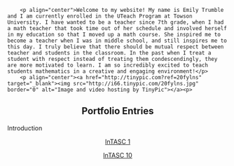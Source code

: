 <html>

<div class="main">
	
		<p align="center">Welcome to my website! My name is Emily Trumble and I am currently enrolled in the UTeach Program at Towson University. I have wanted to be a teacher since 7th grade, when I had a math teacher that took time out of her schedule and involved herself in my education so that I moved up a math course. She inspired me to become a teacher when I was in middle school, and still inspires me to this day. I truly believe that there should be mutual respect between teacher and students in the classroom. In the past when I treat a student with respect instead of treating them condescendingly, they are more motivated to learn. I am so incredibly excited to teach students mathematics in a creative and engaging environment!</p>
		<p align="center"><a href="http://tinypic.com?ref=20fylns" target="_blank"><img src="http://i66.tinypic.com/20fylns.jpg" border="0" alt="Image and video hosting by TinyPic"></a><p>

<h2 align="center">Portfolio Entries</h2>
<p align="center><a href="https://etrumble.github.io/Emily-Trumble-Portfolio/">Introduction</a></p>
<p align="center"><a href="https://etrumble.github.io/InTASC_1/">InTASC 1</a></p>
<p align="center"><a href="https://etrumble.github.io/InTASC_10/">InTASC 10</a></p>
